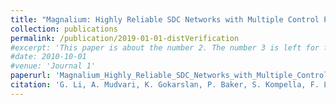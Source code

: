 ```yaml
---
title: "Magnalium: Highly Reliable SDC Networks with Multiple Control Plane Composition"
collection: publications
permalink: /publication/2019-01-01-distVerification
#excerpt: 'This paper is about the number 2. The number 3 is left for future work.'
#date: 2010-10-01
#venue: 'Journal 1'
paperurl: 'Magnalium_Highly_Reliable_SDC_Networks_with_Multiple_Control_Plane_Composition.pdf'
citation: 'G. Li, A. Mudvari, K. Gokarslan, P. Baker, S. Kompella, F. Le, Kelvin M. Marcus, J Tucker, Y. R. Yang, P Yu, " Magnalium: Highly Reliable SDC Networks with Multiple Control Plane Composition," IEEE International Conference on Smart Computing (SMARTCOMP), Washington, DC, USA, 2019'
---
```


